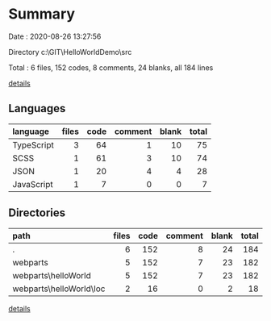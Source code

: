 # Summary

Date : 2020-08-26 13:27:56

Directory c:\GIT\HelloWorldDemo\src

Total : 6 files,  152 codes, 8 comments, 24 blanks, all 184 lines

[details](details.md)

## Languages
| language | files | code | comment | blank | total |
| :--- | ---: | ---: | ---: | ---: | ---: |
| TypeScript | 3 | 64 | 1 | 10 | 75 |
| SCSS | 1 | 61 | 3 | 10 | 74 |
| JSON | 1 | 20 | 4 | 4 | 28 |
| JavaScript | 1 | 7 | 0 | 0 | 7 |

## Directories
| path | files | code | comment | blank | total |
| :--- | ---: | ---: | ---: | ---: | ---: |
| . | 6 | 152 | 8 | 24 | 184 |
| webparts | 5 | 152 | 7 | 23 | 182 |
| webparts\helloWorld | 5 | 152 | 7 | 23 | 182 |
| webparts\helloWorld\loc | 2 | 16 | 0 | 2 | 18 |

[details](details.md)
